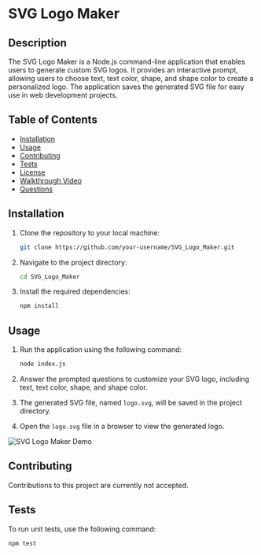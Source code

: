 # SVG Logo Maker

## Description
The SVG Logo Maker is a Node.js command-line application that enables users to generate custom SVG logos. It provides an interactive prompt, allowing users to choose text, text color, shape, and shape color to create a personalized logo. The application saves the generated SVG file for easy use in web development projects.

## Table of Contents
- [Installation](#installation)
- [Usage](#usage)
- [Contributing](#contributing)
- [Tests](#tests)
- [License](#license)
- [Walkthrough Video](#walkthrough-video)
- [Questions](#questions)

## Installation
1. Clone the repository to your local machine:

    ```bash
    git clone https://github.com/your-username/SVG_Logo_Maker.git
    ```

2. Navigate to the project directory:

    ```bash
    cd SVG_Logo_Maker
    ```

3. Install the required dependencies:

    ```bash
    npm install
    ```

## Usage
1. Run the application using the following command:

    ```bash
    node index.js
    ```

2. Answer the prompted questions to customize your SVG logo, including text, text color, shape, and shape color.

3. The generated SVG file, named `logo.svg`, will be saved in the project directory.

4. Open the `logo.svg` file in a browser to view the generated logo.

![SVG Logo Maker Demo](./assets/demo.gif)

## Contributing
Contributions to this project are currently not accepted.

## Tests
To run unit tests, use the following command:

```bash
npm test
